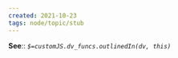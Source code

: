 ```yaml
---
created: 2021-10-23
tags: node/topic/stub
---
```


**See**::
*`$=customJS.dv_funcs.outlinedIn(dv, this)`*